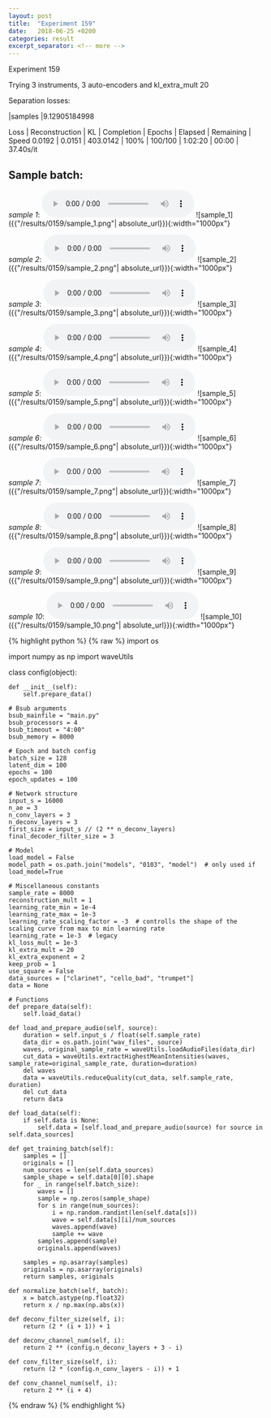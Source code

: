 ```yaml
---
layout: post
title:  "Experiment 159"
date:   2018-06-25 +0200
categories: result
excerpt_separator: <!-- more -->
---
```

Experiment 159

Trying 3 instruments, 3 auto-encoders and kl_extra_mult 20

Separation losses:

|samples
|9.12905184998

Loss | Reconstruction | KL | Completion | Epochs | Elapsed | Remaining | Speed
0.0192 | 0.0151 | 403.0142 | 100% | 100/100 | 1:02:20 | 00:00 | 37.40s/it<!-- more -->

## **Sample batch**:
_sample 1_:
<audio src="/ResultsOverview/results/0159/sample_1.wav" controls preload></audio>
![sample_1]({{"/results/0159/sample_1.png"| absolute_url}}){:width="1000px"}

_sample 2_:
<audio src="/ResultsOverview/results/0159/sample_2.wav" controls preload></audio>
![sample_2]({{"/results/0159/sample_2.png"| absolute_url}}){:width="1000px"}

_sample 3_:
<audio src="/ResultsOverview/results/0159/sample_3.wav" controls preload></audio>
![sample_3]({{"/results/0159/sample_3.png"| absolute_url}}){:width="1000px"}

_sample 4_:
<audio src="/ResultsOverview/results/0159/sample_4.wav" controls preload></audio>
![sample_4]({{"/results/0159/sample_4.png"| absolute_url}}){:width="1000px"}

_sample 5_:
<audio src="/ResultsOverview/results/0159/sample_5.wav" controls preload></audio>
![sample_5]({{"/results/0159/sample_5.png"| absolute_url}}){:width="1000px"}

_sample 6_:
<audio src="/ResultsOverview/results/0159/sample_6.wav" controls preload></audio>
![sample_6]({{"/results/0159/sample_6.png"| absolute_url}}){:width="1000px"}

_sample 7_:
<audio src="/ResultsOverview/results/0159/sample_7.wav" controls preload></audio>
![sample_7]({{"/results/0159/sample_7.png"| absolute_url}}){:width="1000px"}

_sample 8_:
<audio src="/ResultsOverview/results/0159/sample_8.wav" controls preload></audio>
![sample_8]({{"/results/0159/sample_8.png"| absolute_url}}){:width="1000px"}

_sample 9_:
<audio src="/ResultsOverview/results/0159/sample_9.wav" controls preload></audio>
![sample_9]({{"/results/0159/sample_9.png"| absolute_url}}){:width="1000px"}

_sample 10_:
<audio src="/ResultsOverview/results/0159/sample_10.wav" controls preload></audio>
![sample_10]({{"/results/0159/sample_10.png"| absolute_url}}){:width="1000px"}


{% highlight python %}
{% raw %}
import os

import numpy as np
import waveUtils


class config(object):

	def __init__(self):
		self.prepare_data()

	# Bsub arguments
	bsub_mainfile = "main.py"
	bsub_processors = 4
	bsub_timeout = "4:00"
	bsub_memory = 8000

	# Epoch and batch config
	batch_size = 128
	latent_dim = 100
	epochs = 100
	epoch_updates = 100

	# Network structure
	input_s = 16000
	n_ae = 3
	n_conv_layers = 3
	n_deconv_layers = 3
	first_size = input_s // (2 ** n_deconv_layers)
	final_decoder_filter_size = 3

	# Model
	load_model = False
	model_path = os.path.join("models", "0103", "model")  # only used if load_model=True

	# Miscellaneous constants
	sample_rate = 8000
	reconstruction_mult = 1
	learning_rate_min = 1e-4
	learning_rate_max = 1e-3
	learning_rate_scaling_factor = -3  # controlls the shape of the scaling curve from max to min learning rate
	learning_rate = 1e-3  # legacy
	kl_loss_mult = 1e-3
	kl_extra_mult = 20
	kl_extra_exponent = 2
	keep_prob = 1
	use_square = False
	data_sources = ["clarinet", "cello_bad", "trumpet"]
	data = None

	# Functions
	def prepare_data(self):
		self.load_data()

	def load_and_prepare_audio(self, source):
		duration = self.input_s / float(self.sample_rate)
		data_dir = os.path.join("wav_files", source)
		waves, original_sample_rate = waveUtils.loadAudioFiles(data_dir)
		cut_data = waveUtils.extractHighestMeanIntensities(waves, sample_rate=original_sample_rate, duration=duration)
		del waves
		data = waveUtils.reduceQuality(cut_data, self.sample_rate, duration)
		del cut_data
		return data

	def load_data(self):
		if self.data is None:
			self.data = [self.load_and_prepare_audio(source) for source in self.data_sources]

	def get_training_batch(self):
		samples = []
		originals = []
		num_sources = len(self.data_sources)
		sample_shape = self.data[0][0].shape
		for _ in range(self.batch_size):
			waves = []
			sample = np.zeros(sample_shape)
			for s in range(num_sources):
				i = np.random.randint(len(self.data[s]))
				wave = self.data[s][i]/num_sources
				waves.append(wave)
				sample += wave
			samples.append(sample)
			originals.append(waves)

		samples = np.asarray(samples)
		originals = np.asarray(originals)
		return samples, originals

	def normalize_batch(self, batch):
		x = batch.astype(np.float32)
		return x / np.max(np.abs(x))

	def deconv_filter_size(self, i):
		return (2 * (i + 1)) + 1

	def deconv_channel_num(self, i):
		return 2 ** (config.n_deconv_layers + 3 - i)

	def conv_filter_size(self, i):
		return (2 * (config.n_conv_layers - i)) + 1

	def conv_channel_num(self, i):
		return 2 ** (i + 4)

{% endraw %}
{% endhighlight %}
